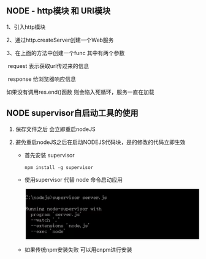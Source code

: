 ## NODE - http模块 和 URl模块

1、引入http模块

2、通过http.createServer创建一个Web服务

3、在上面的方法中创建一个func    其中有两个参数   

​		request   表示获取url传过来的信息

​		response 给浏览器响应信息



如果没有调用res.end()函数  则会陷入死循环，服务一直在加载





## NODE supervisor自启动工具的使用

1. 保存文件之后 会立即重启nodeJS

2. 避免重启nodeJS之后在启动NODEJS代码块，是的修改的代码立即生效

   - 首先安装 supervisor

     ```node
     npm install -g supervisor
     ```

   - 使用supervisor 代替 node 命令启动应用

     <img src='./image/1.png' />

   - 如果传统npm安装失败  可以用cnpm进行安装

